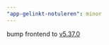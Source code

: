 ```yaml
---
"app-gelinkt-notuleren": minor
---
```


bump frontend to [v5.37.0](https://github.com/lblod/frontend-gelinkt-notuleren/releases/tag/v5.37.0)
